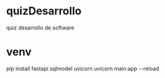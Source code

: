 # quizDesarrollo
quiz desarrollo de software
# venv
pip install fastapi sqlmodel uvicorn
uvicorn main:app --reload
